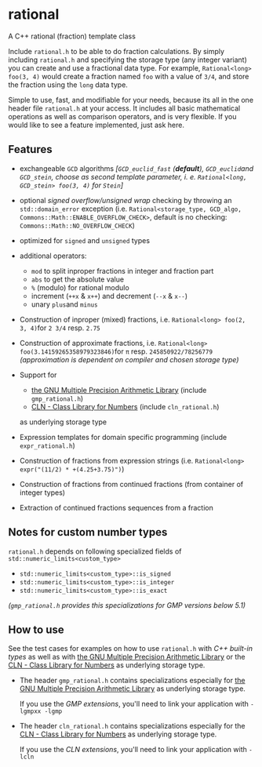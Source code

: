 # rational
A C++ rational (fraction) template class

Include `rational.h` to be able to do fraction calculations. By simply including `rational.h` and 
specifying the storage type (any integer variant) you can create and use a fractional data type. 
For example, `Rational<long> foo(3, 4)` would create a fraction named `foo` with a value of `3/4`, 
and store the fraction using the `long` data type. 

Simple to use, fast, and modifiable for your needs, because its all in the one header file 
`rational.h` at your access. It includes all basic mathematical operations as well as comparison 
operators, and is very flexible. If you would like to see a feature implemented, just ask here.

Features
--------

- exchangeable `GCD` algorithms *[`GCD_euclid_fast` (**default**), `GCD_euclid`and `GCD_stein`,
  choose as second template parameter, i. e. `Rational<long, GCD_stein> foo(3, 4)` for `Stein`]*
- optional *signed overflow/unsigned wrap* checking by throwing an `std::domain_error` exception
  (i.e. `Rational<storage_type, GCD_algo, Commons::Math::ENABLE_OVERFLOW_CHECK>`, default is
   no checking: `Commons::Math::NO_OVERFLOW_CHECK`)
- optimized for `signed` and `unsigned` types
- additional operators: 
  - `mod` to split inproper fractions in integer and fraction part
  - `abs` to get the absolute value
  - `%` (modulo) for rational modulo
  - increment (`++x` & `x++`) and decrement (`--x` & `x--`)
  - unary `plus`and `minus`
- Construction of inproper (mixed) fractions, i.e. `Rational<long> foo(2, 3, 4)`for `2 3/4` resp. 
  `2.75`
- Construction of approximate fractions, i.e. `Rational<long> foo(3.14159265358979323846)`for `π` 
  resp. `245850922/78256779` *(approximation is dependent on compiler and chosen storage type)*
- Support for 
    * [the GNU Multiple Precision Arithmetic Library](https://gmplib.org/) 
      (include `gmp_rational.h`)
    * [CLN - Class Library for Numbers](http://www.ginac.de/CLN/) (include `cln_rational.h`)

  as underlying storage type
- Expression templates for domain specific programming (include `expr_rational.h`)
- Construction of fractions from expression strings 
  (i.e. `Rational<long> expr("(11/2) * +(4.25+3.75)")`)
- Construction of fractions from continued fractions (from container of integer types)
- Extraction of continued fractions sequences from a fraction

Notes for custom number types
-----------------------------

`rational.h` depends on following specialized fields of `std::numeric_limits<custom_type>`
- `std::numeric_limits<custom_type>::is_signed`
- `std::numeric_limits<custom_type>::is_integer`
- `std::numeric_limits<custom_type>::is_exact`

*(`gmp_rational.h` provides this specializations for GMP versions below 5.1)*

How to use
----------

See the test cases for examples on how to use `rational.h` with *C++ built-in types* as well
as with [the GNU Multiple Precision Arithmetic Library](https://gmplib.org/) or
the [CLN - Class Library for Numbers](http://www.ginac.de/CLN/) as underlying storage type.

* The header `gmp_rational.h` contains specializations especially for 
  [the GNU Multiple Precision Arithmetic Library](https://gmplib.org/) as underlying storage type.

  If you use the *GMP extensions*, you'll need to link your application with `-lgmpxx -lgmp`

* The header `cln_rational.h` contains specializations especially for the
  [CLN - Class Library for Numbers](http://www.ginac.de/CLN/) as underlying storage type.

  If you use the *CLN extensions*, you'll need to link your application with `-lcln`
